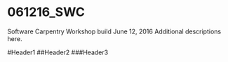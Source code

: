# 061216_SWC
Software Carpentry Workshop build June 12, 2016
Additional descriptions here.

#Header1
##Header2
###Header3

